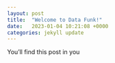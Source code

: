 ```yaml
---
layout: post
title:  "Welcome to Data Funk!"
date:   2023-01-04 10:21:08 +0000
categories: jekyll update
---
```


You’ll find this post in you
